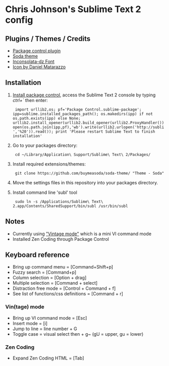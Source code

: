 # Chris Johnson's Sublime Text 2 config

## Plugins / Themes / Credits
* [Package control plugin](http://wbond.net/sublime_packages/package_control)
* [Soda theme](https://github.com/buymeasoda/soda-theme)
* [Inconsolata-dz Font](http://nodnod.net/2009/feb/12/adding-straight-single-and-double-quotes-inconsola/)
* [Icon by Daniel Matarazzo](https://github.com/dmatarazzo/Sublime-Text-2-Icon)

## Installation
1. [Install package control](http://wbond.net/sublime_packages/package_control/installation), access the Sublime Text 2 console by typing  *ctrl+`* then enter:

		import urllib2,os; pf='Package Control.sublime-package'; ipp=sublime.installed_packages_path(); os.makedirs(ipp) if not os.path.exists(ipp) else None; urllib2.install_opener(urllib2.build_opener(urllib2.ProxyHandler())); open(os.path.join(ipp,pf),'wb').write(urllib2.urlopen('http://sublime.wbond.net/'+pf.replace(' ','%20')).read()); print 'Please restart Sublime Text to finish installation'

2. Go to your packages directory:

		cd ~/Library/Application\ Support/Sublime\ Text\ 2/Packages/

3. Install required extensions/themes:

		git clone https://github.com/buymeasoda/soda-theme/ "Theme - Soda"

4. Move the settings files in this repository into your packages directory.

5. Install command line 'subl' tool

		sudo ln -s /Applications/Sublime\ Text\ 2.app/Contents/SharedSupport/bin/subl /usr/bin/subl

## Notes
* Currently using ["Vintage mode"](http://www.sublimetext.com/docs/2/vintage.html) which is a mini VI command mode
* Installed Zen Coding through Package Control

## Keyboard reference
* Bring up command menu = [Command+Shift+p]
* Fuzzy search = [Command+p]
* Column selection = [Option + drag]
* Multiple selection = [Command + select]
* Distraction free mode = [Control + Command + f]
* See list of functions/css definitions = [Command + r]

### Vin(tage) mode
* Bring up VI command mode = [Esc]
* Insert mode = [i]
* Jump to line = line number + G
* Toggle case = visual select then + g~ (gU = upper, gu = lower)

### Zen Coding
* Expand Zen Coding HTML = [Tab]